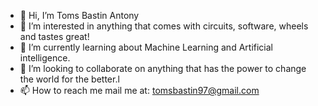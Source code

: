 - 👋 Hi, I’m Toms Bastin Antony
- 👀 I’m interested in anything that comes with circuits, software, wheels and tastes great!
- 🌱 I’m currently learning about Machine Learning and Artificial intelligence.
- 💞️ I’m looking to collaborate on anything that has the power to change the world for the better.l
- 📫 How to reach me mail me at: tomsbastin97@gmail.com

<!---
tomsbastin97/tomsbastin97 is a ✨ special ✨ repository because its `README.md` (this file) appears on your GitHub profile.
You can click the Preview link to take a look at your changes.
--->
